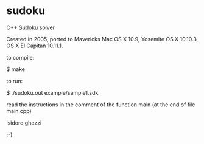 sudoku
======

C++ Sudoku solver

Created in 2005, ported to Mavericks Mac OS X 10.9, Yosemite OS X 10.10.3, OS X El Capitan 10.11.1.

to compile:

$ make

to run:

$ ./sudoku.out example/sample1.sdk

read the instructions in the comment of the function main (at the end of file main.cpp)

isidoro ghezzi

;-)
